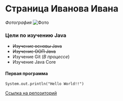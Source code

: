# Страница Иванова Ивана

*Фотография*
![Фото](https://wallbox.ru/resize/1024x768/wallpapers/main2/201726/morda-cvety-sobaka-lug-azyk-nemeckaa-ovcarka.jpg)

### Цели по изучению Java

+ ~~Изучение основы Java~~
+ ~~Изучение ООП Java~~
+ Изучение Git (_В процессе_)
+ Изучение Java Core

#### Первая программа
```System.out.println("Hello World!!")```

[Ссылка на репозиторий](https://github.com/LonerDeni)